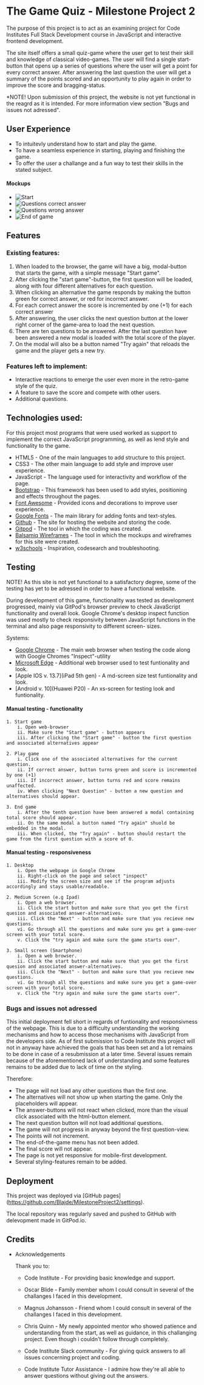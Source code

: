 # The Game Quiz - Milestone Project 2

The purpose of this project is to act as an examining project for Code Institutes Full Stack Development course in JavaScript and interactive frontend development.

The site itself offers a small quiz-game where the user get to test their skill and knowledge of classical video-games. The user will find a single start-button
that opens up a series of questions where the user will get a point for every correct answer. After answering the last question the user will get a summary 
of the points scored and an opportunity to play again in order to improve the score and bragging-status.

*NOTE! Upon submission of this project, the website is not yet functional in the reagrd as it is intended. For more information view section "Bugs and issues not adressed".

## User Experience

* To intuitevly understand how to start and play the game.
* To have a seamless experience in starting, playing and finishing the game.
* To offer the user a challange and a fun way to test their skills in the stated subject.

#### Mockups
- ![Start](https://github.com/Blajde/MilestoneProject2/blob/main/assets/images/Starting%20Page.png)
- ![Questions correct answer](https://github.com/Blajde/MilestoneProject2/blob/main/assets/images/Question%20correct%20answer.png)
- ![Questions wrong answer](https://github.com/Blajde/MilestoneProject2/blob/main/assets/images/Question%20wrong%20answer.png)
- ![End of game](https://github.com/Blajde/MilestoneProject2/blob/main/assets/images/End%20of%20game.png)

## Features

### Existing features:

1. When loaded to the browser, the game will have a big, modal-button that starts the game, with a simple message "Start game".
2. After clicking the "start game"-button, the first question will be loaded, along with four different alternatives for each question.
3. When clicking an alternative the game responds by making the button green for correct answer, or red for incorrect answer.
4. For each correct answer the score is incremented by one (+1) for each correct answer
5. After answering, the user clicks the next question button at the lower right corner of the game-area to load the next question.
6. There are ten questions to be answered. After the last question have been answered a new modal is loaded with the total score of the player.
7. On the modal will also be a button named "Try again" that reloads the game and the player gets a new try.

### Features left to implement:

* Interactive reactions to emerge the user even more in the retro-game style of the quiz.
* A feature to save the score and compete with other users.
* Additional questions.

## Technologies used:

For this project most programs that were used worked as support to implement the correct JavaScript programming, as well as lend style
and functionality to the game.

* HTML5	- One of the main languages to add structure to this project.
* CSS3	- The other main language to add style and improve user experience.
* JavaScript - The language used for interactivity and workflow of the page.
* [Bootstrap](https://getbootstrap.com/) - This framework has been used to add styles, positioning and effects throughout the pages.
* [Font Awesome](https://fontawesome.com/) - Provided icons and decorations to improve user experience.
* [Google Fonts](https://fonts.google.com/) - The main library for adding fonts and text-styles.
* [Github](https://github.com/) - The site for hosting the website and storing the code.
* [Gitpod](https://www.gitpod.io/) - The tool in which the coding was created.
* [Balsamiq Wireframes](https://balsamiq.com/wireframes/?gclid=CjwKCAjwsNiIBhBdEiwAJK4khu9EQ27ygdRJvQUFqBQkoBzQp0AZfQ3EvyJtonmeiEpHCB4mxe1IYRoCRg4QAvD_BwE) - The tool in which the mockups and wireframes for this site were created.
* [w3schools](https://www.w3schools.com/)  - Inspiration, codesearch and troubleshooting.


## Testing
NOTE! As this site is not yet functional to a satisfactory degree, some of the testing has yet to be adressed in order to have a functional website.

During development of this game, functionality was tested as development progressed, mainly via GitPod's browser preview to check JavaScript functionality and overall look. 
Google Chrome's desktop inspect function was used mostly to check responsivity between JavaScript functions in the terminal and also page responsivity to different screen-
sizes.

Systems:

* [Google Chrome](https://www.google.com/intl/sv/chrome/) - The main web browser when testing the code along with Google Chromes "Inspect"-utility
* [Microsoft Edge](https://www.microsoft.com/sv-se/edge) - Additional web browser used to test funtionality and look.
* [Apple IOS v. 13.7](iPad 5th gen) - A md-screen size test funtionality and look.
* [Android v. 10](Huawei P20) - An xs-screen for testing look and funtionality.

#### Manual testing - functionality

	1. Start game
		i. Open web-browser
		ii. Make sure the "Start game" - button appears
		iii. After clicking the "Start game" - button the first question and associated alternatives appear

	2. Play game
		i. Click one of the associated alternatives for the current question.
		ii. If correct answer, button turns green and score is incremented by one (+1)
		iii. If incorrect answer, button turns red and score remains unaffected.
		iv. When clicking "Next Question" - button a new question and alternatives should appear.

	3. End game
		i. After the tenth question have been answered a modal containing total score should appear.
		ii. On the same modal a button named "Try again" shuold be embedded in the modal.
		iii. When clicked, the "Try again" - button should restart the game from the first question with a score of 0.

#### Manual testing - responsiveness

	1. Desktop
		i. Open the webpage in Google Chrome
		ii. Right-click on the page and select "inspect"
		iii. Modify the screen size and see if the program adjusts accordingly and stays usable/readable.

	2. Medium Screen (e.g Ipad)
		i. Open a web browser.
		ii. Click the start button and make sure that you get the first quesion and associated answer-alternatives.
		iii. Click the "Next" - button and make sure that you recieve new questions.
		vi. Go through all the questions and make sure you get a game-over screen with your total score.
		v. Click the "try again and make sure the game starts over".

	3. Small screen (Smartphone)
		i. Open a web browser.
		ii. Click the start button and make sure that you get the first quesion and associated answer-alternatives.
		iii. Click the "Next" - button and make sure that you recieve new questions.
		vi. Go through all the questions and make sure you get a game-over screen with your total score.
		v. Click the "try again and make sure the game starts over".	

### Bugs and issues not adressed

This initial deployment fell short in regards of funtionality and responsivness of the webpage. This is due to a difficulty 
understanding the working mechanisms and how to access those mechanisms with JavaScript from the developers side. As of first 
submission to Code Institute this project will not in anyway have achieved the goals that has been set and a lot remains to be
done in case of a resubmission at a later time. Several issues remain because of the aforementioned lack of understanding and
some features remains to be added due to lack of time on the styling.

Therefore:
* The page will not load any other questions than the first one.
* The alternatives will not show up when starting the game. Only the placeholders will appear.
* The answer-buttons will not react when clicked, more than the visual click associated with the html-button element.
* The next question button will not load additional questions.
* The game will not progress in anyway beyond the first question-view.
* The points will not increment.
* The end-of-the-game menu has not been added.
* The final score will not appear.
* The page is not yet responsive for mobile-first development.
* Several styling-features remain to be added.


## Deployment

This project was deployed via [GitHub pages] (https://github.com/Blajde/MilestoneProject2/settings).

The local repository was regularly saved and pushed to GitHub with delevopment made in GitPod.io.

## Credits

* Acknowledgements

	Thank you to:
	- Code Institute - For providing basic knowledge and support.
	- Oscar Blide - Family member whom I could consult in several of the challanges I faced in this development.
	- Magnus Johansson - Friend whom I could consult in several of the challanges I faced in this development.
	
	- Chris Quinn - My newly appointed mentor who showed patience and understanding from the start, as well as guidance, in this challanging project. 
	Even though i couldn't follow through completely.

	- Code Institute Slack community - For giving quick answers to all issues concerning project and coding.
	- Code Institute Tutor Assistance - I admire how they're all able to answer questions without giving out the answers.
	

